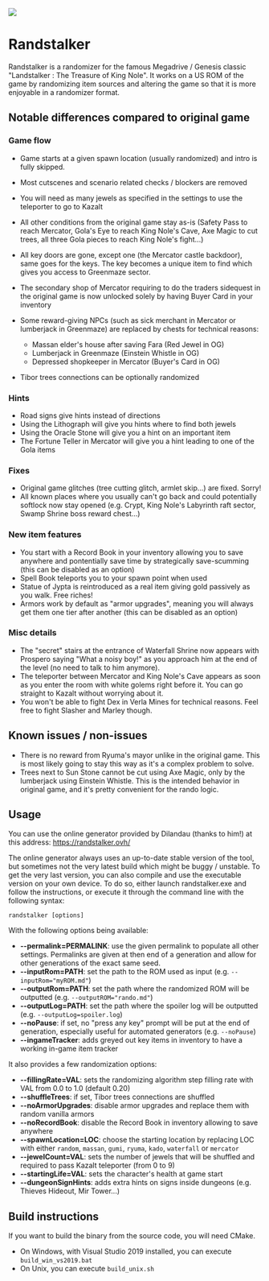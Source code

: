 ![](https://github.com/Dinopony/randstalker/workflows/Compile/badge.svg)

# Randstalker

Randstalker is a randomizer for the famous Megadrive / Genesis classic "Landstalker : The Treasure of King Nole".
It works on a US ROM of the game by randomizing item sources and altering the game so that it is more enjoyable in a randomizer format.

## Notable differences compared to original game

### Game flow

- Game starts at a given spawn location (usually randomized) and intro is fully skipped.
- Most cutscenes and scenario related checks / blockers are removed
- You will need as many jewels as specified in the settings to use the teleporter to go to Kazalt
- All other conditions from the original game stay as-is (Safety Pass to reach Mercator, Gola's Eye to reach King Nole's Cave, Axe Magic to cut trees, all three Gola pieces to reach King Nole's fight...)
- All key doors are gone, except one (the Mercator castle backdoor), same goes for the keys. The key becomes a unique item to find which gives you access to Greenmaze sector.
- The secondary shop of Mercator requiring to do the traders sidequest in the original game is now unlocked solely by having Buyer Card in your inventory
- Some reward-giving NPCs (such as sick merchant in Mercator or lumberjack in Greenmaze) are replaced by chests for technical reasons:
	* Massan elder's house after saving Fara (Red Jewel in OG) 
	* Lumberjack in Greenmaze (Einstein Whistle in OG)
	* Depressed shopkeeper in Mercator (Buyer's Card in OG)

- Tibor trees connections can be optionally randomized

### Hints 

- Road signs give hints instead of directions
- Using the Lithograph will give you hints where to find both jewels
- Using the Oracle Stone will give you a hint on an important item
- The Fortune Teller in Mercator will give you a hint leading to one of the Gola items

### Fixes

- Original game glitches (tree cutting glitch, armlet skip...) are fixed. Sorry!
- All known places where you usually can't go back and could potentially softlock now stay opened (e.g. Crypt, King Nole's Labyrinth raft sector, Swamp Shrine boss reward chest...)

### New item features

- You start with a Record Book in your inventory allowing you to save anywhere and pontentially save time by strategically save-scumming (this can be disabled as an option)
- Spell Book teleports you to your spawn point when used
- Statue of Jypta is reintroduced as a real item giving gold passively as you walk. Free riches!
- Armors work by default as "armor upgrades", meaning you will always get them one tier after another (this can be disabled as an option)

### Misc details

- The "secret" stairs at the entrance of Waterfall Shrine now appears with Prospero saying "What a noisy boy!" as you approach him at the end of the level (no need to talk to him anymore).
- The teleporter between Mercator and King Nole's Cave appears as soon as you enter the room with white golems right before it. You can go straight to Kazalt without worrying about it.
- You won't be able to fight Dex in Verla Mines for technical reasons. Feel free to fight Slasher and Marley though.

## Known issues / non-issues

- There is no reward from Ryuma's mayor unlike in the original game. This is most likely going to stay this way as it's a complex problem to solve.
- Trees next to Sun Stone cannot be cut using Axe Magic, only by the lumberjack using Einstein Whistle. This is the intended behavior in original game, and it's pretty convenient for the rando logic.

## Usage

You can use the online generator provided by Dilandau (thanks to him!) at this address: https://randstalker.ovh/

The online generator always uses an up-to-date stable version of the tool, but sometimes not the very latest build which might be buggy / unstable.
To get the very last version, you can also compile and use the executable version on your own device.
To do so, either launch randstalker.exe and follow the instructions, or execute it through the command line with the following syntax:

`randstalker [options]`

With the following options being available:

- **--permalink=PERMALINK**: use the given permalink to populate all other settings. Permalinks are given at then end of a generation and allow for other generations of the exact same seed.
- **--inputRom=PATH**: set the path to the ROM used as input (e.g. `--inputRom="myROM.md"`)
- **--outputRom=PATH**: set the path where the randomized ROM will be outputted (e.g. `--outputROM="rando.md"`)
- **--outputLog=PATH**: set the path where the spoiler log will be outputted (e.g. `--outputLog=spoiler.log`)
- **--noPause**: if set, no "press any key" prompt will be put at the end of generation, especially useful for automated generators (e.g. `--noPause`)
- **--ingameTracker**: adds greyed out key items in inventory to have a working in-game item tracker

It also provides a few randomization options:

- **--fillingRate=VAL**: sets the randomizing algorithm step filling rate with VAL from 0.0 to 1.0 (default 0.20)
- **--shuffleTrees**: if set, Tibor trees connections are shuffled
- **--noArmorUpgrades**: disable armor upgrades and replace them with random vanilla armors
- **--noRecordBook**: disable the Record Book in inventory allowing to save anywhere
- **--spawnLocation=LOC**: choose the starting location by replacing LOC with either `random`, `massan`, `gumi`, `ryuma`, `kado`, `waterfall` or `mercator`
- **--jewelCount=VAL**: sets the number of jewels that will be shuffled and required to pass Kazalt teleporter (from 0 to 9)
- **--startingLife=VAL**: sets the character's health at game start
- **--dungeonSignHints**: adds extra hints on signs inside dungeons (e.g. Thieves Hideout, Mir Tower...)

## Build instructions

If you want to build the binary from the source code, you will need CMake.

- On Windows, with Visual Studio 2019 installed, you can execute `build_win_vs2019.bat`
- On Unix, you can execute `build_unix.sh`
